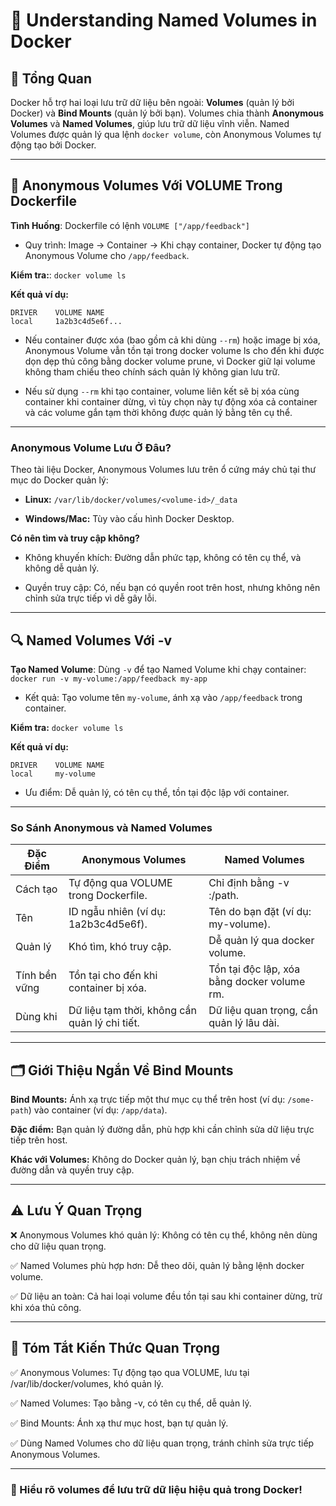 # 📝 Understanding Named Volumes in Docker

## 📌 Tổng Quan

Docker hỗ trợ hai loại lưu trữ dữ liệu bên ngoài: **Volumes** (quản lý bởi Docker) và **Bind Mounts** (quản lý bởi bạn). Volumes chia thành **Anonymous Volumes** và **Named Volumes**, giúp lưu trữ dữ liệu vĩnh viễn. Named Volumes được quản lý qua lệnh `docker volume`, còn Anonymous Volumes tự động tạo bởi Docker.

---

## 🚀 Anonymous Volumes Với VOLUME Trong Dockerfile

**Tình Huống**: Dockerfile có lệnh `VOLUME ["/app/feedback"]`

- Quy trình: Image → Container → Khi chạy container, Docker tự động tạo Anonymous Volume cho `/app/feedback`.

**Kiểm tra:**: `docker volume ls`

**Kết quả ví dụ:**
```
DRIVER    VOLUME NAME
local     1a2b3c4d5e6f...
```

- Nếu container được xóa (bao gồm cả khi dùng `--rm`) hoặc image bị xóa, Anonymous Volume vẫn tồn tại trong docker volume ls cho đến khi được dọn dẹp thủ công bằng docker volume prune, vì Docker giữ lại volume không tham chiếu theo chính sách quản lý không gian lưu trữ.

- Nếu sử dụng `--rm` khi tạo container, volume liên kết sẽ bị xóa cùng container khi container dừng, vì tùy chọn này tự động xóa cả container và các volume gắn tạm thời không được quản lý bằng tên cụ thể.

---

### Anonymous Volume Lưu Ở Đâu?

Theo tài liệu Docker, Anonymous Volumes lưu trên ổ cứng máy chủ tại thư mục do Docker quản lý:

- **Linux:** `/var/lib/docker/volumes/<volume-id>/_data`

- **Windows/Mac:** Tùy vào cấu hình Docker Desktop.

**Có nên tìm và truy cập không?**

- Không khuyến khích: Đường dẫn phức tạp, không có tên cụ thể, và không dễ quản lý.

- Quyền truy cập: Có, nếu bạn có quyền root trên host, nhưng không nên chỉnh sửa trực tiếp vì dễ gây lỗi.

---

## 🔍 Named Volumes Với -v

**Tạo Named Volume**: Dùng `-v` để tạo Named Volume khi chạy container: `docker run -v my-volume:/app/feedback my-app`

- Kết quả: Tạo volume tên `my-volume`, ánh xạ vào `/app/feedback` trong container.

**Kiểm tra:** `docker volume ls`

**Kết quả ví dụ:**
```
DRIVER    VOLUME NAME
local     my-volume
```

- Ưu điểm: Dễ quản lý, có tên cụ thể, tồn tại độc lập với container.

---

### So Sánh Anonymous và Named Volumes

| Đặc Điểm    | Anonymous Volumes                        | Named Volumes                        |
|-------------|------------------------------------------|--------------------------------------|
| Cách tạo    | Tự động qua VOLUME trong Dockerfile.     | Chỉ định bằng -v <name>:/path.       |
| Tên         | ID ngẫu nhiên (ví dụ: 1a2b3c4d5e6f).     | Tên do bạn đặt (ví dụ: my-volume).   |
| Quản lý     | Khó tìm, khó truy cập.                   | Dễ quản lý qua docker volume.        |
| Tính bền vững| Tồn tại cho đến khi container bị xóa.   | Tồn tại độc lập, xóa bằng docker volume rm. |
| Dùng khi    | Dữ liệu tạm thời, không cần quản lý chi tiết. | Dữ liệu quan trọng, cần quản lý lâu dài. |

---

## 🗂️ Giới Thiệu Ngắn Về Bind Mounts

**Bind Mounts:** Ánh xạ trực tiếp một thư mục cụ thể trên host (ví dụ: `/some-path`) vào container (ví dụ: `/app/data`).  

**Đặc điểm:** Bạn quản lý đường dẫn, phù hợp khi cần chỉnh sửa dữ liệu trực tiếp trên host.  

**Khác với Volumes:** Không do Docker quản lý, bạn chịu trách nhiệm về đường dẫn và quyền truy cập.

---

## ⚠️ Lưu Ý Quan Trọng

❌ Anonymous Volumes khó quản lý: Không có tên cụ thể, không nên dùng cho dữ liệu quan trọng.

✅ Named Volumes phù hợp hơn: Dễ theo dõi, quản lý bằng lệnh docker volume.

✅ Dữ liệu an toàn: Cả hai loại volume đều tồn tại sau khi container dừng, trừ khi xóa thủ công.

---

## 📌 Tóm Tắt Kiến Thức Quan Trọng

✅ Anonymous Volumes: Tự động tạo qua VOLUME, lưu tại /var/lib/docker/volumes, khó quản lý.

✅ Named Volumes: Tạo bằng -v, có tên cụ thể, dễ quản lý.

✅ Bind Mounts: Ánh xạ thư mục host, bạn tự quản lý.

✅ Dùng Named Volumes cho dữ liệu quan trọng, tránh chỉnh sửa trực tiếp Anonymous Volumes.

---

### 🚀 Hiểu rõ volumes để lưu trữ dữ liệu hiệu quả trong Docker!